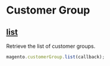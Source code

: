 # Customer Group

## [list](http://www.magentocommerce.com/api/soap/customer/customer_group.html)

Retrieve the list of customer groups.

```js
magento.customerGroup.list(callback);
```